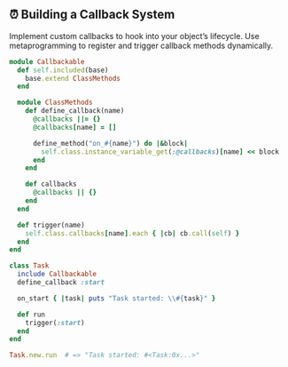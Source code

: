 ## ⏰ Building a Callback System

Implement custom callbacks to hook into your object’s lifecycle. Use metaprogramming to register and trigger callback methods dynamically.

```ruby
module Callbackable
  def self.included(base)
    base.extend ClassMethods
  end

  module ClassMethods
    def define_callback(name)
      @callbacks ||= {}
      @callbacks[name] = []

      define_method("on_#{name}") do |&block|
        self.class.instance_variable_get(:@callbacks)[name] << block
      end
    end

    def callbacks
      @callbacks || {}
    end
  end

  def trigger(name)
    self.class.callbacks[name].each { |cb| cb.call(self) }
  end
end

class Task
  include Callbackable
  define_callback :start

  on_start { |task| puts "Task started: \\#{task}" }

  def run
    trigger(:start)
  end
end

Task.new.run  # => "Task started: #<Task:0x...>"
```